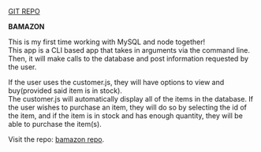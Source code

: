 <a href="https://github.com/Chaelor/bamazon">GIT REPO</a>

<b>BAMAZON</b>

This is my first time working with MySQL and node together!<br>
This app is a CLI based app that takes in arguments via the command line. Then, it will make calls to the database and post information requested by the user. <br>

If the user uses the customer.js, they will have options to view and buy(provided said item is in stock).<br>
The customer.js will automatically display all of the items in the database. If the user wishes to purchase an item, they will do so by selecting the id of the item, and if the item is in stock and has enough quantity, they will be able to purchase the item(s).<br>

Visit the repo: <a href="https://github.com/Chaelor/bamazon">bamazon repo</a>.
